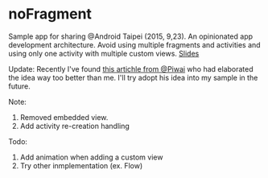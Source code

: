 # noFragment
Sample app for sharing @Android Taipei (2015, 9,23). An opinionated app development architecture. Avoid using multiple fragments and activities and using only one activity with multiple custom views.
[Slides](https://docs.google.com/presentation/d/1_JrLrYtLrcxFIa9UQcZihBTNP77CmFVRuqFoqBlXolQ/edit#slide=id.p)

Update:
Recently I've found [this artichle from @Piwai](https://corner.squareup.com/2014/10/advocating-against-android-fragments.html) who had elaborated the idea way too better than me. I'll try adopt his idea into my sample in the future.


Note:
 1. Removed embedded view. 
 2. Add activity re-creation handling

Todo:
 1. Add animation when adding a custom view
 2. Try other inmplementation (ex. Flow)
